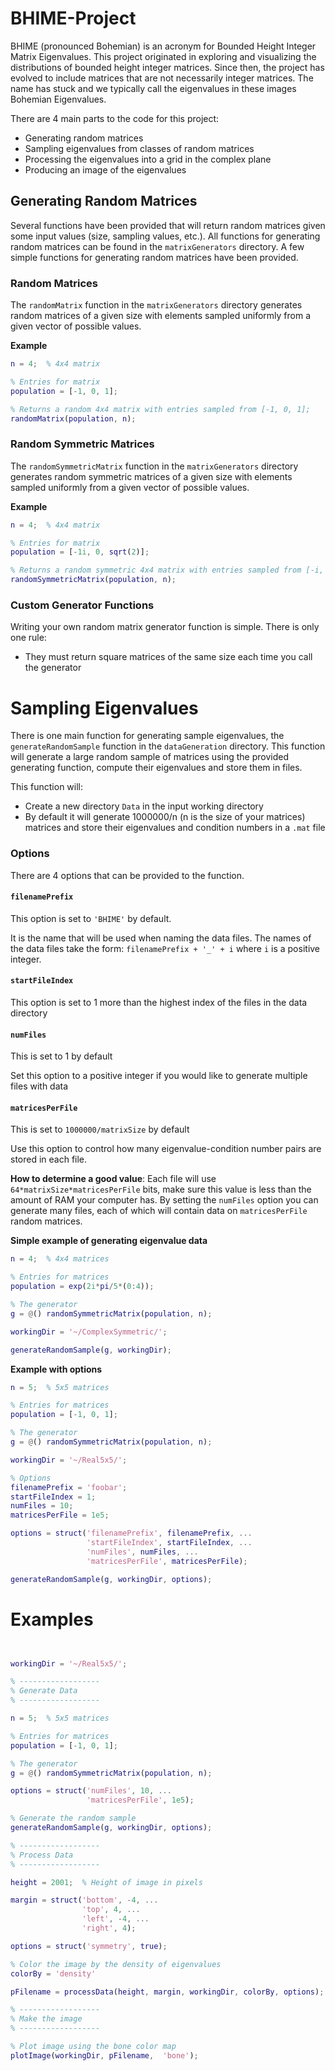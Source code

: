 # BHIME-Project

BHIME (pronounced Bohemian) is an acronym for Bounded Height Integer Matrix Eigenvalues. This project originated in exploring and visualizing the distributions of bounded height integer matrices. Since then, the project has evolved to include matrices that are not necessarily integer matrices. The name has stuck and we typically call the eigenvalues in these images Bohemian Eigenvalues.

There are 4 main parts to the code for this project:
- Generating random matrices
- Sampling eigenvalues from classes of random matrices
- Processing the eigenvalues into a grid in the complex plane
- Producing an image of the eigenvalues

## Generating Random Matrices
Several functions have been provided that will return random matrices given some input values (size, sampling values, etc.). All functions for generating random matrices can be found in the `matrixGenerators` directory. A few simple functions for generating random matrices have been provided.

### Random Matrices
The `randomMatrix` function in the `matrixGenerators` directory generates random matrices of a given size with elements sampled uniformly from a given vector of possible values.

__Example__
```matlab
n = 4;  % 4x4 matrix

% Entries for matrix
population = [-1, 0, 1];

% Returns a random 4x4 matrix with entries sampled from [-1, 0, 1];
randomMatrix(population, n);
```

### Random Symmetric Matrices
The `randomSymmetricMatrix` function in the `matrixGenerators` directory generates random symmetric matrices of a given size with elements sampled uniformly from a given vector of possible values.

__Example__
```matlab
n = 4;  % 4x4 matrix

% Entries for matrix
population = [-1i, 0, sqrt(2)];

% Returns a random symmetric 4x4 matrix with entries sampled from [-i, 0, sqrt(2)];
randomSymmetricMatrix(population, n);
```

### Custom Generator Functions
Writing your own random matrix generator function is simple. There is only one rule:
- They must return square matrices of the same size each time you call the generator


# Sampling Eigenvalues

There is one main function for generating sample eigenvalues, the `generateRandomSample` function in the `dataGeneration` directory.
This function will generate a large random sample of matrices using the provided generating function, compute their eigenvalues and store them in files.

This function will:
- Create a new directory `Data` in the input working directory
- By default it will generate 1000000/n (n is the size of your matrices) matrices and store their eigenvalues and condition numbers in a `.mat` file

### Options
There are 4 options that can be provided to the function.

#### `filenamePrefix`
This option is set to `'BHIME'` by default.

It is the name that will be used when naming the data files. The names of the data files take the form: `filenamePrefix + '_' + i` where `i` is a positive integer.

#### `startFileIndex`
This option is set to 1 more than the highest index of the files in the data directory

#### `numFiles`
This is set to 1 by default

Set this option to a positive integer if you would like to generate multiple files with data

#### `matricesPerFile`
This is set to `1000000/matrixSize` by default

Use this option to control how many eigenvalue-condition number pairs are stored in each file.

__How to determine a good value__:
Each file will use `64*matrixSize*matricesPerFile` bits, make sure this value is less than the amount of RAM your computer has.
By setting the `numFiles` option you can generate many files, each of which will contain data on `matricesPerFile` random matrices.


__Simple example of generating eigenvalue data__
```matlab
n = 4;  % 4x4 matrices

% Entries for matrices
population = exp(2i*pi/5*(0:4));

% The generator
g = @() randomSymmetricMatrix(population, n);

workingDir = '~/ComplexSymmetric/';

generateRandomSample(g, workingDir);
```

__Example with options__
```matlab
n = 5;  % 5x5 matrices

% Entries for matrices
population = [-1, 0, 1];

% The generator
g = @() randomSymmetricMatrix(population, n);

workingDir = '~/Real5x5/';

% Options
filenamePrefix = 'foobar';
startFileIndex = 1;
numFiles = 10;
matricesPerFile = 1e5;

options = struct('filenamePrefix', filenamePrefix, ...
                 'startFileIndex', startFileIndex, ...
                 'numFiles', numFiles, ...
                 'matricesPerFile', matricesPerFile);

generateRandomSample(g, workingDir, options);
```


# Examples
```matlab


workingDir = '~/Real5x5/';

% ------------------
% Generate Data
% ------------------

n = 5;  % 5x5 matrices

% Entries for matrices
population = [-1, 0, 1];

% The generator
g = @() randomSymmetricMatrix(population, n);

options = struct('numFiles', 10, ...
                 'matricesPerFile', 1e5);

% Generate the random sample
generateRandomSample(g, workingDir, options);

% ------------------
% Process Data
% ------------------

height = 2001;  % Height of image in pixels

margin = struct('bottom', -4, ...
                'top', 4, ...
                'left', -4, ...
                'right', 4);

options = struct('symmetry', true);

% Color the image by the density of eigenvalues
colorBy = 'density'

pFilename = processData(height, margin, workingDir, colorBy, options);

% ------------------
% Make the image
% ------------------

% Plot image using the bone color map
plotImage(workingDir, pFilename,  'bone');
```